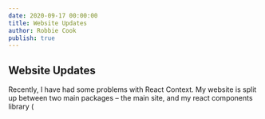 ```yaml
---
date: 2020-09-17 00:00:00
title: Website Updates
author: Robbie Cook
publish: true
---
```


## Website Updates

Recently, I have had some problems with React Context. My website is split up between two main packages – the main site, and my react components library (